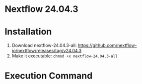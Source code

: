 # Nextflow 24.04.3

# Installation
1. Download nextflow-24.04.3-all: https://github.com/nextflow-io/nextflow/releases/tag/v24.04.3
2. Make it executable: `chmod +x nextflow-24.04.3-all`

# Execution Command
